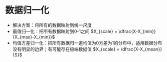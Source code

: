 # 数据归一化
- 解决方案：将所有的数据映射到统一尺度
- 最值归一化：把所有数据映射到0-1之间 $X_{scale} = \dfrac{X-X_{min}}{X_{max}-X_{min}}$
- 均值方差归一化：把所有数据归一道均值为0方差为1的分布中，适用数据分布没有明显的边界；有可能存在极端数据值 $X_{scale} = \dfrac{X-X_{mean}}{S}$